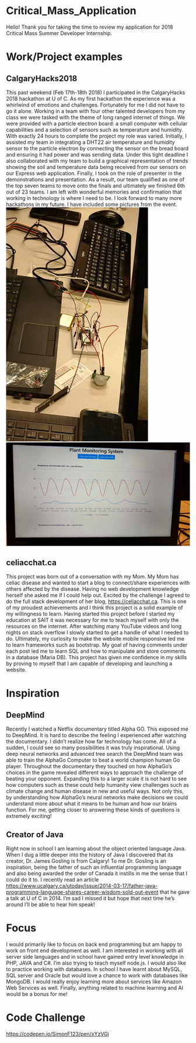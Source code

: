 # Critical_Mass_Application
Hello! Thank you for taking the time to review my application for 2018 Critical Mass Summer Developer Internship.
# Work/Project examples
## CalgaryHacks2018
This past weekend (Feb 17th-18th 2018) I participated in the CalgaryHacks 2018 hackathon at U of C. As my first hackathon the experience was a whirlwind of emotions and challenges. Fortunately for me I did not have to go it alone. Working in a team with four other talented developers from my class we were tasked with the theme of long ranged internet of things. We were provided with a particle electron board: a small computer with cellular capabilities and a selection of sensors such as temperature and humidity. With exactly 24 hours to complete the project my role was varied. Initially, I assisted my team in integrating a DHT22 air temperature and humidity sensor to the particle electron by connecting the sensor on the bread board and ensuring it had power and was sending data. Under this tight deadline I also collaborated with my team to build a graphical representation of trends showing the soil and temperature data being received from our sensors on our Express web application. Finally, I took on the role of presenter in the demonstrations and presentation. As a result, our team qualified as one of the top seven teams to move onto the finals and ultimately we finished 6th out of 23 teams. I am left with wonderful memories and confirmation that working in technology is where I need to be. I look forward to many more hackathons in my future. I have included some pictures from the event. 
<img src="img/hackathon1.jpg" /> <img src="img/hackathon2.jpg" />

## celiacchat.ca
This project was born out of a conversation with my Mom. My Mom has celiac disease and wanted to start a blog to connect/share experiences with others affected by the disease. Having no web development knowledge herself she asked me if I could help out. Excited by the challenge I agreed to do the full stack development of her blog, https://celiacchat.ca. This is one of my proudest achievements and I think this project is a solid example of my willingness to learn. Having started this project before I started my education at SAIT it was necessary for me to teach myself with only the resources on the internet. After watching many YouTube videos and long nights on stack overflow I slowly started to get a handle of what I needed to do. Ultimately, my curiosity to make the website mobile responsive led me to learn frameworks such as bootstrap. My goal of having comments under each post led me to learn SQL and how to manipulate and store comments in a database (Maria DB). This project has given me confidence in my skills by proving to myself that I am capable of developing and launching a website. 
# Inspiration
## DeepMind
Recently I watched a Netflix documentary titled Alpha GO. This exposed me to DeepMind. It is hard to describe the feeling I experienced after watching the documentary. I didn’t realize how far technology has come. All of a sudden, I could see so many possibilities it was truly inspirational. Using deep neural networks and advanced tree search the DeepMind team was able to train the AlphaGo Computer to beat a world champion human Go player. Throughout the documentary they touched on how AlphaGo’s choices in the game revealed different ways to approach the challenge of beating your opponent. Expanding this to a larger scale it is not hard to see how computers such as these could help humanity view challenges such as climate change and human disease in new and useful ways. Not only this, by understanding how AlphaGo’s neural networks make decisions we could understand more about what it means to be human and how our brains function. For me, getting closer to answering these kinds of questions is extremely exciting!

## Creator of Java
Right now in school I am learning about the object oriented language Java. When I dug a little deeper into the history of Java I discovered that its creator, Dr. James Gosling is from Calgary! To me Dr. Gosling is an inspiration, being the father of such an influential programming language and also being awarded the order of Canada it instills in me the sense that I could do it to. I recently read an article https://www.ucalgary.ca/utoday/issue/2014-03-17/father-java-programming-language-shares-career-wisdom-sold-out-event that he gave a talk at U of C in 2014. I’m sad I missed it but hope that next time he’s around I’ll be able to hear him speak!   

# Focus
I would primarily like to focus on back end programming but am happy to work on front end development as well. I am interested in working with all server side languages and in school have gained entry level knowledge in PHP, JAVA and C#. I’m also trying to teach myself node.js. I would also like to practice working with databases. In school I have learnt about MySQL, SQL server and Oracle but would love a chance to work with databases like MongoDB. I would really enjoy learning more about services like Amazon Web Services as well. Finally, anything related to machine learning and AI would be a bonus for me! 

# Code Challenge
https://codepen.io/SimonF123/pen/xYzVGj
